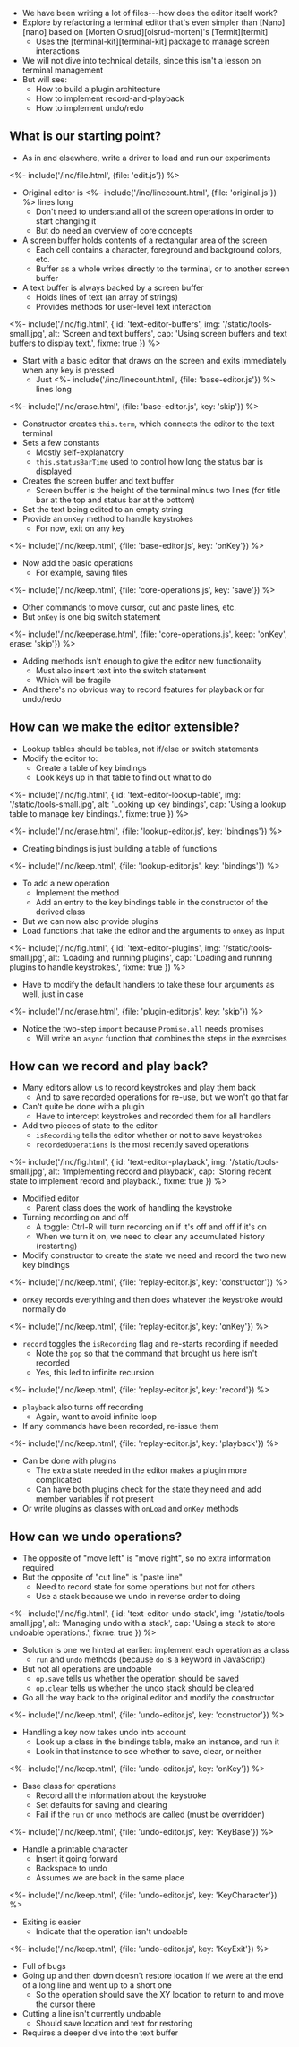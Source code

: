 ---
---

-   We have been writing a lot of files---how does the editor itself work?
-   Explore by <g key="refactoring">refactoring</g> a terminal editor that's even simpler than [Nano][nano]
    based on [Morten Olsrud][olsrud-morten]'s [Termit][termit]
    -   Uses the [terminal-kit][terminal-kit] package to manage screen interactions
-   We will not dive into technical details, since this isn't a lesson on terminal management
-   But will see:
    -   How to build a <g key="plugin_architecture">plugin architecture</g>
    -   How to implement record-and-playback
    -   How to implement undo/redo

## What is our starting point?

-   As in <xref key="build-manager"></xref> and elsewhere, write a <g key="driver">driver</g> to load and run our experiments

<%- include('/inc/file.html', {file: 'edit.js'}) %>

-   Original editor is <%- include('/inc/linecount.html', {file: 'original.js'}) %> lines long
    -   Don't need to understand all of the screen operations in order to start changing it
    -   But do need an overview of core concepts
-   A <g key="screen_buffer">screen buffer</g> holds contents of a rectangular area of the screen
    -   Each cell contains a character, foreground and background colors, etc.
    -   Buffer as a whole writes directly to the terminal, or to another screen buffer
-   A <g key="text_buffer">text buffer</g> is always backed by a screen buffer
    -   Holds lines of text (an array of strings)
    -   Provides methods for user-level text interaction

<%- include('/inc/fig.html', {
    id: 'text-editor-buffers',
    img: '/static/tools-small.jpg',
    alt: 'Screen and text buffers',
    cap: 'Using screen buffers and text buffers to display text.',
    fixme: true
}) %>

-   Start with a basic editor that draws on the screen and exits immediately when any key is pressed
    -   Just <%- include('/inc/linecount.html', {file: 'base-editor.js'}) %> lines long

<%- include('/inc/erase.html', {file: 'base-editor.js', key: 'skip'}) %>

-   Constructor creates `this.term`, which connects the editor to the text terminal
-   Sets a few constants
    -   Mostly self-explanatory
    -   `this.statusBarTime` used to control how long the status bar is displayed
-   Creates the screen buffer and text buffer
    -   Screen buffer is the height of the terminal minus two lines (for title bar at the top and status bar at the bottom)
-   Set the text being edited to an empty string
-   Provide an `onKey` method to handle keystrokes
    -   For now, exit on any key

<%- include('/inc/keep.html', {file: 'base-editor.js', key: 'onKey'}) %>

-   Now add the basic operations
    -   For example, saving files

<%- include('/inc/keep.html', {file: 'core-operations.js', key: 'save'}) %>

-   Other commands to move cursor, cut and paste lines, etc.
-   But `onKey` is one big switch statement

<%- include('/inc/keeperase.html', {file: 'core-operations.js', keep: 'onKey', erase: 'skip'}) %>

-   Adding methods isn't enough to give the editor new functionality
    -   Must also insert text into the switch statement
    -   Which will be fragile
-   And there's no obvious way to record features for playback or for undo/redo

## How can we make the editor extensible?

-   Lookup tables should be tables, not if/else or switch statements
-   Modify the editor to:
    -   Create a table of <g key="key_binding">key bindings</g>
    -   Look keys up in that table to find out what to do

<%- include('/inc/fig.html', {
    id: 'text-editor-lookup-table',
    img: '/static/tools-small.jpg',
    alt: 'Looking up key bindings',
    cap: 'Using a lookup table to manage key bindings.',
    fixme: true
}) %>

<%- include('/inc/erase.html', {file: 'lookup-editor.js', key: 'bindings'}) %>

-   Creating bindings is just building a table of functions

<%- include('/inc/keep.html', {file: 'lookup-editor.js', key: 'bindings'}) %>

-   To add a new operation
    -   Implement the method
    -   Add an entry to the key bindings table in the constructor of the derived class
-   But we can now also provide plugins
-   Load functions that take the editor and the arguments to `onKey` as input

<%- include('/inc/fig.html', {
    id: 'text-editor-plugins',
    img: '/static/tools-small.jpg',
    alt: 'Loading and running plugins',
    cap: 'Loading and running plugins to handle keystrokes.',
    fixme: true
}) %>

-   Have to modify the default handlers to take these four arguments as well, just in case

<%- include('/inc/erase.html', {file: 'plugin-editor.js', key: 'skip'}) %>

-   Notice the two-step `import` because `Promise.all` needs promises
    -   Will write an `async` function that combines the steps in the exercises

## How can we record and play back?

-   Many editors allow us to record keystrokes and play them back
    -   And to save recorded operations for re-use, but we won't go that far
-   Can't quite be done with a plugin
    -   Have to intercept keystrokes and recorded them for all handlers
-   Add two pieces of state to the editor
    -   `isRecording` tells the editor whether or not to save keystrokes
    -   `recordedOperations` is the most recently saved operations

<%- include('/inc/fig.html', {
    id: 'text-editor-playback',
    img: '/static/tools-small.jpg',
    alt: 'Implementing record and playback',
    cap: 'Storing recent state to implement record and playback.',
    fixme: true
}) %>

-   Modified editor
    -   Parent class does the work of handling the keystroke
-   Turning recording on and off
    -   A toggle: <key>Ctrl-R</key> will turn recording on if it's off and off if it's on
    -   When we turn it on, we need to clear any accumulated history (restarting)
-   Modify constructor to create the state we need and record the two new key bindings

<%- include('/inc/keep.html', {file: 'replay-editor.js', key: 'constructor'}) %>

-   `onKey` records everything and then does whatever the keystroke would normally do

<%- include('/inc/keep.html', {file: 'replay-editor.js', key: 'onKey'}) %>

-   `record` toggles the `isRecording` flag and re-starts recording if needed
    -   Note the `pop` so that the command that brought us here isn't recorded
    -   Yes, this led to infinite recursion

<%- include('/inc/keep.html', {file: 'replay-editor.js', key: 'record'}) %>

-   `playback` also turns off recording
    -   Again, want to avoid infinite loop
-   If any commands have been recorded, re-issue them

<%- include('/inc/keep.html', {file: 'replay-editor.js', key: 'playback'}) %>

-   Can be done with plugins
    -   The extra state needed in the editor makes a plugin more complicated
    -   Can have both plugins check for the state they need and add member variables if not present
-   Or write plugins as classes with `onLoad` and `onKey` methods

## How can we undo operations?

-   The opposite of "move left" is "move right", so no extra information required
-   But the opposite of "cut line" is "paste line"
    -   Need to record state for some operations but not for others
    -   Use a stack because we undo in reverse order to doing

<%- include('/inc/fig.html', {
    id: 'text-editor-undo-stack',
    img: '/static/tools-small.jpg',
    alt: 'Managing undo with a stack',
    cap: 'Using a stack to store undoable operations.',
    fixme: true
}) %>

-   Solution is one we hinted at earlier: implement each operation as a class
    -   `run` and `undo` methods (because `do` is a keyword in JavaScript)
-   But not all operations are undoable
    -   `op.save` tells us whether the operation should be saved
    -   `op.clear` tells us whether the undo stack should be cleared
-   Go all the way back to the original editor and modify the constructor

<%- include('/inc/keep.html', {file: 'undo-editor.js', key: 'constructor'}) %>

-   Handling a key now takes undo into account
    -   Look up a class in the bindings table, make an instance, and run it
    -   Look in that instance to see whether to save, clear, or neither

<%- include('/inc/keep.html', {file: 'undo-editor.js', key: 'onKey'}) %>

-   Base class for operations
    -   Record all the information about the keystroke
    -   Set defaults for saving and clearing
    -   Fail if the `run` or `undo` methods are called (must be overridden)

<%- include('/inc/keep.html', {file: 'undo-editor.js', key: 'KeyBase'}) %>

-   Handle a printable character
    -   Insert it going forward
    -   Backspace to undo
    -   Assumes we are back in the same place

<%- include('/inc/keep.html', {file: 'undo-editor.js', key: 'KeyCharacter'}) %>

-   Exiting is easier
    -   Indicate that the operation isn't undoable

<%- include('/inc/keep.html', {file: 'undo-editor.js', key: 'KeyExit'}) %>

-   Full of bugs
-   Going up and then down doesn't restore location if we were at the end of a long line and went up to a short one
    -   So the operation should save the XY location to return to and move the cursor there
-   Cutting a line isn't currently undoable
    -   Should save location and text for restoring
-   Requires a deeper dive into the text buffer
